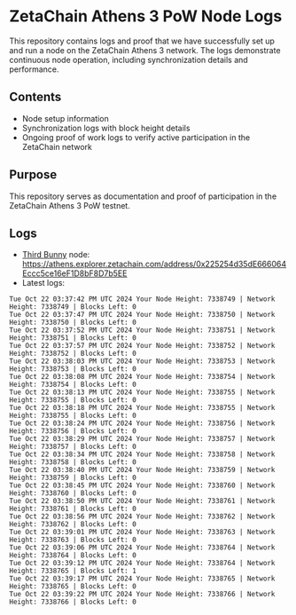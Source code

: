 # ZetaChain Athens 3 PoW Node Logs
This repository contains logs and proof that we have successfully set up and run a node on the ZetaChain Athens 3 network. The logs demonstrate continuous node operation, including synchronization details and performance.

## Contents
- Node setup information
- Synchronization logs with block height details
- Ongoing proof of work logs to verify active participation in the ZetaChain network

## Purpose
This repository serves as documentation and proof of participation in the ZetaChain Athens 3 PoW testnet.

## Logs

- [Third Bunny](https://thirdbunny.xyz/) node: https://athens.explorer.zetachain.com/address/0x225254d35dE666064Eccc5ce16eF1D8bF8D7b5EE
- Latest logs:
```
Tue Oct 22 03:37:42 PM UTC 2024 Your Node Height: 7338749 | Network Height: 7338749 | Blocks Left: 0
Tue Oct 22 03:37:47 PM UTC 2024 Your Node Height: 7338750 | Network Height: 7338750 | Blocks Left: 0
Tue Oct 22 03:37:52 PM UTC 2024 Your Node Height: 7338751 | Network Height: 7338751 | Blocks Left: 0
Tue Oct 22 03:37:57 PM UTC 2024 Your Node Height: 7338752 | Network Height: 7338752 | Blocks Left: 0
Tue Oct 22 03:38:03 PM UTC 2024 Your Node Height: 7338753 | Network Height: 7338753 | Blocks Left: 0
Tue Oct 22 03:38:08 PM UTC 2024 Your Node Height: 7338754 | Network Height: 7338754 | Blocks Left: 0
Tue Oct 22 03:38:13 PM UTC 2024 Your Node Height: 7338755 | Network Height: 7338755 | Blocks Left: 0
Tue Oct 22 03:38:18 PM UTC 2024 Your Node Height: 7338755 | Network Height: 7338755 | Blocks Left: 0
Tue Oct 22 03:38:24 PM UTC 2024 Your Node Height: 7338756 | Network Height: 7338756 | Blocks Left: 0
Tue Oct 22 03:38:29 PM UTC 2024 Your Node Height: 7338757 | Network Height: 7338757 | Blocks Left: 0
Tue Oct 22 03:38:34 PM UTC 2024 Your Node Height: 7338758 | Network Height: 7338758 | Blocks Left: 0
Tue Oct 22 03:38:40 PM UTC 2024 Your Node Height: 7338759 | Network Height: 7338759 | Blocks Left: 0
Tue Oct 22 03:38:45 PM UTC 2024 Your Node Height: 7338760 | Network Height: 7338760 | Blocks Left: 0
Tue Oct 22 03:38:50 PM UTC 2024 Your Node Height: 7338761 | Network Height: 7338761 | Blocks Left: 0
Tue Oct 22 03:38:56 PM UTC 2024 Your Node Height: 7338762 | Network Height: 7338762 | Blocks Left: 0
Tue Oct 22 03:39:01 PM UTC 2024 Your Node Height: 7338763 | Network Height: 7338763 | Blocks Left: 0
Tue Oct 22 03:39:06 PM UTC 2024 Your Node Height: 7338764 | Network Height: 7338764 | Blocks Left: 0
Tue Oct 22 03:39:12 PM UTC 2024 Your Node Height: 7338764 | Network Height: 7338765 | Blocks Left: 1
Tue Oct 22 03:39:17 PM UTC 2024 Your Node Height: 7338765 | Network Height: 7338765 | Blocks Left: 0
Tue Oct 22 03:39:22 PM UTC 2024 Your Node Height: 7338766 | Network Height: 7338766 | Blocks Left: 0
```
